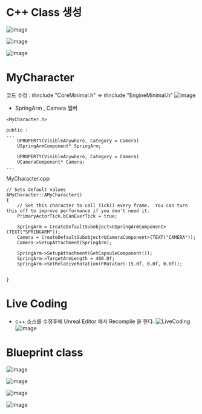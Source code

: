 # C++ Class 생성

![image](https://user-images.githubusercontent.com/29656900/183031031-80480db5-e13a-44da-b3bc-369858dd9553.png)

![image](https://user-images.githubusercontent.com/29656900/183031165-36f25f16-23ad-4ca3-bc01-bf2b950b9a93.png)

![image](https://user-images.githubusercontent.com/29656900/183031289-1c301f30-fa13-4b97-a353-dccf746f5884.png)

# MyCharacter
코드 수정 :  #include "CoreMinimal.h" => #include "EngineMinimal.h"
![image](https://user-images.githubusercontent.com/29656900/183033033-ecc66c4d-cfbb-41db-999a-d0968b6cad5f.png)

- SpringArm , Camera 멤버 

```
<MyCharacter.h>

public :
...
	UPROPERTY(VisibleAnywhere, Category = Camera)
	USpringArmComponent* SpringArm;

	UPROPERTY(VisibleAnywhere, Category = Camera)
	UCameraComponent* Camera;
...
```
MyCharacter.cpp
```
// Sets default values
AMyCharacter::AMyCharacter()
{
 	// Set this character to call Tick() every frame.  You can turn this off to improve performance if you don't need it.
	PrimaryActorTick.bCanEverTick = true;

	SpringArm = CreateDefaultSubobject<USpringArmComponent>(TEXT("SPRINGARM"));
	Camera = CreateDefaultSubobject<UCameraComponent>(TEXT("CAMERA"));
	Camera->SetupAttachment(SpringArm);

	SpringArm->SetupAttachment(GetCapsuleComponent());
	SpringArm->TargetArmLength = 400.0f;
	SpringArm->SetRelativeRotation(FRotator(-15.0f, 0.0f, 0.0f));

	
}
```

# Live Coding
- c++ 소스를 수정후에 Unreal Editor 에서 Recompile 을 한다.
![LiveCoding](https://user-images.githubusercontent.com/29656900/183032255-4f489bd9-0151-4578-9bc2-60b971b5bfbd.png)
![image](https://user-images.githubusercontent.com/29656900/183032441-3e94dad3-de06-4cff-9862-d051860537c5.png)

# Blueprint class

![image](https://user-images.githubusercontent.com/29656900/183037970-2255aa0f-4dc4-4711-b9c1-f7acdb683e7d.png)


![image](https://user-images.githubusercontent.com/29656900/183038253-cd4e1769-0366-4435-be8b-0638956d5f73.png)

![image](https://user-images.githubusercontent.com/29656900/183039124-23457649-54be-4036-974d-d1f21683659b.png)


![image](https://user-images.githubusercontent.com/29656900/183038918-4fa9ae5b-3c78-4e1a-bb1f-ef2216b515cb.png)

